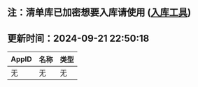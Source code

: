 ## 注：清单库已加密想要入库请使用 ([入库工具](https://github.com/BlankTMing/ManifestAutoUpdate/releases))

## 更新时间：2024-09-21 22:50:18
| AppID | 名称 | 类型  |
| :-------------------- | :----------------------------- | :----------- |
| 无 | 无 | 无 |
